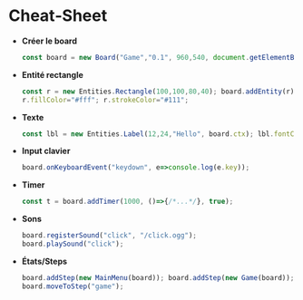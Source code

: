 # Cheat‑Sheet

- **Créer le board**
  ```ts
  const board = new Board("Game","0.1", 960,540, document.getElementById("game"), "#000", false, true);
  ```
- **Entité rectangle**
  ```ts
  const r = new Entities.Rectangle(100,100,80,40); board.addEntity(r);
  r.fillColor="#fff"; r.strokeColor="#111";
  ```
- **Texte**
  ```ts
  const lbl = new Entities.Label(12,24,"Hello", board.ctx); lbl.fontColor="#e5e7eb";
  ```
- **Input clavier**
  ```ts
  board.onKeyboardEvent("keydown", e=>console.log(e.key));
  ```
- **Timer**
  ```ts
  const t = board.addTimer(1000, ()=>{/*...*/}, true);
  ```
- **Sons**
  ```ts
  board.registerSound("click", "/click.ogg");
  board.playSound("click");
  ```
- **États/Steps**
  ```ts
  board.addStep(new MainMenu(board)); board.addStep(new Game(board));
  board.moveToStep("game");
  ```
